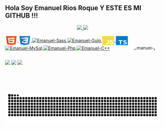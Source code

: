## Hola Soy Emanuel Rios Roque Y ESTE ES MI GITHUB !!!
<div align="center">
  <a href="https://github.com/EmanuelRiosRoque?tab=repositories">
  <img height="180em" src="https://github-readme-stats.vercel.app/api?username=EmanuelRiosRoque&show_icons=true&theme=discord_old_blurple&include_all_commits=true&count_private=true"/>
  <img height="180em" src="https://github-readme-stats.vercel.app/api/top-langs/?username=EmanuelRiosRoque&layout=compact&langs_count=7&theme=discord_old_blurple"/>
</div>


<div style="display: inline_block"><br>
  <img align="center" alt="Emanuel-HTML" height="30" width="40" src="https://raw.githubusercontent.com/devicons/devicon/master/icons/html5/html5-original.svg">
  <img align="center" alt="Emanuel-CSS" height="30" width="40" src="https://raw.githubusercontent.com/devicons/devicon/master/icons/css3/css3-original.svg">
  <img align="center" alt="Emanuel-Sass" height="30" width="40" src="https://cdn.jsdelivr.net/gh/devicons/devicon/icons/sass/sass-original.svg">
  <img align="center" alt="Emanuel-Gulp" height="30" width="40" src="https://cdn.jsdelivr.net/gh/devicons/devicon/icons/gulp/gulp-plain.svg">
  <img align="center" alt="Emanuel-Js" height="30" width="40" src="https://raw.githubusercontent.com/devicons/devicon/master/icons/javascript/javascript-plain.svg">
  <img align="center" alt="Emanuel-Ts" height="30" width="40" src="https://raw.githubusercontent.com/devicons/devicon/master/icons/typescript/typescript-plain.svg">
  <img align="center" alt="Emanuel-MySql" height="30" width="40" src="https://cdn.jsdelivr.net/gh/devicons/devicon/icons/mysql/mysql-original.svg">
  <img align="center" alt="Emanuel-Php" height="30" width="40" src="https://cdn.jsdelivr.net/gh/devicons/devicon/icons/php/php-original.svg">
  <img align="center" alt="Emanuel-C++" height="30" width="40" src="https://cdn.jsdelivr.net/gh/devicons/devicon/icons/cplusplus/cplusplus-plain.svg">
  
  <img align="right" alt="Emanuel-pic" height="150" style="border-radius:50px;" src="https://i.pinimg.com/originals/d2/c1/5a/d2c15a05363c828c03d97d0b5fced1d2.gif">
</div>


  
  ##
 
<div> 
  <a href="https://www.instagram.com/deam_iam/" target="_blank"><img src="https://img.shields.io/badge/-Instagram-%23E4405F?style=for-the-badge&logo=instagram&logoColor=white" target="_blank"></a>
  <a href = "mailto:emanuel.roque.web@gmail.com"><img src="https://img.shields.io/badge/-Gmail-%23333?style=for-the-badge&logo=gmail&logoColor=white" target="_blank"></a>
  <a href="https://www.linkedin.com/in/emanuel-rr/" target="_blank"><img src="https://img.shields.io/badge/-LinkedIn-%230077B5?style=for-the-badge&logo=linkedin&logoColor=white" target="_blank"></a> 
 
  ![Snake animation](https://github.com/EmanuelRiosRoque/EmanuelRiosRoque/blob/output/github-contribution-grid-snake.svg)
 
</div>
